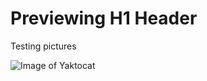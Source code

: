 # Previewing H1 Header

Testing pictures

![Image of Yaktocat](https://octodex.github.com/images/yaktocat.png)
